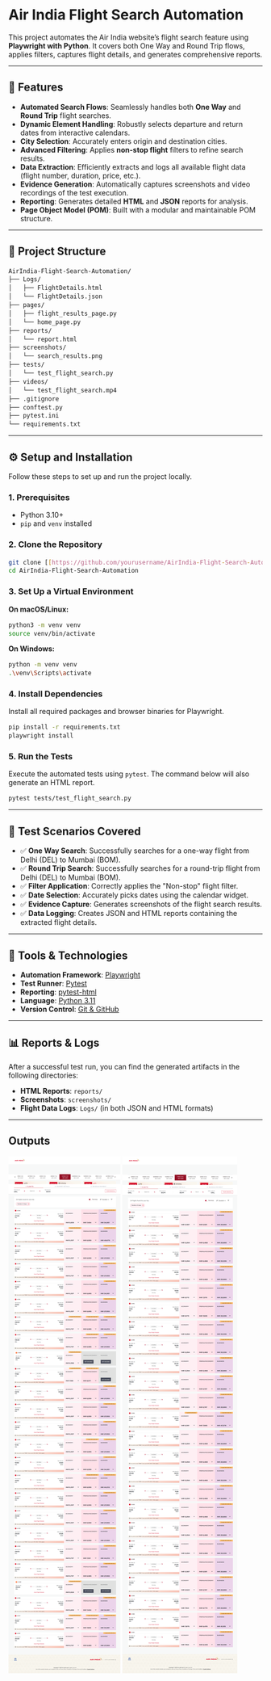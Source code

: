 # Air India Flight Search Automation

This project automates the Air India website’s flight search feature using **Playwright with Python**. It covers both One Way and Round Trip flows, applies filters, captures flight details, and generates comprehensive reports.

---

## 🚀 Features

-   **Automated Search Flows**: Seamlessly handles both **One Way** and **Round Trip** flight searches.
-   **Dynamic Element Handling**: Robustly selects departure and return dates from interactive calendars.
-   **City Selection**: Accurately enters origin and destination cities.
-   **Advanced Filtering**: Applies **non-stop flight** filters to refine search results.
-   **Data Extraction**: Efficiently extracts and logs all available flight data (flight number, duration, price, etc.).
-   **Evidence Generation**: Automatically captures screenshots and video recordings of the test execution.
-   **Reporting**: Generates detailed **HTML** and **JSON** reports for analysis.
-   **Page Object Model (POM)**: Built with a modular and maintainable POM structure.

---

## 📂 Project Structure

```bash
AirIndia-Flight-Search-Automation/
├── Logs/
│   ├── FlightDetails.html
│   └── FlightDetails.json
├── pages/
│   ├── flight_results_page.py
│   └── home_page.py
├── reports/
│   └── report.html
├── screenshots/
│   └── search_results.png
├── tests/
│   └── test_flight_search.py
├── videos/
│   └── test_flight_search.mp4
├── .gitignore
├── conftest.py
├── pytest.ini
└── requirements.txt
````

-----

## ⚙️ Setup and Installation

Follow these steps to set up and run the project locally.

### 1\. Prerequisites

  - Python 3.10+
  - `pip` and `venv` installed

### 2\. Clone the Repository

```bash
git clone [[https://github.com/yourusername/AirIndia-Flight-Search-Automation.git](https://github.com/yourusername/AirIndia-Flight-Search-Automation.git)](https://github.com/KartvyaBadgujar/Automate-Flight-Search-for-Air-India.git)
cd AirIndia-Flight-Search-Automation
```

### 3\. Set Up a Virtual Environment

**On macOS/Linux:**

```bash
python3 -m venv venv
source venv/bin/activate
```

**On Windows:**

```bash
python -m venv venv
.\venv\Scripts\activate
```

### 4\. Install Dependencies

Install all required packages and browser binaries for Playwright.

```bash
pip install -r requirements.txt
playwright install
```

### 5\. Run the Tests

Execute the automated tests using `pytest`. The command below will also generate an HTML report.

```bash
pytest tests/test_flight_search.py
```

-----

## 📝 Test Scenarios Covered

  - ✅ **One Way Search**: Successfully searches for a one-way flight from Delhi (DEL) to Mumbai (BOM).
  - ✅ **Round Trip Search**: Successfully searches for a round-trip flight from Delhi (DEL) to Mumbai (BOM).
  - ✅ **Filter Application**: Correctly applies the "Non-stop" flight filter.
  - ✅ **Date Selection**: Accurately picks dates using the calendar widget.
  - ✅ **Evidence Capture**: Generates screenshots of the flight search results.
  - ✅ **Data Logging**: Creates JSON and HTML reports containing the extracted flight details.

-----

## 🧩 Tools & Technologies

  - **Automation Framework**: [Playwright](https://playwright.dev/python/)
  - **Test Runner**: [Pytest](https://docs.pytest.org/)
  - **Reporting**: [pytest-html](https://pytest-html.readthedocs.io/)
  - **Language**: [Python 3.11](https://www.python.org/)
  - **Version Control**: [Git & GitHub](https://github.com/)

-----

## 📊 Reports & Logs

After a successful test run, you can find the generated artifacts in the following directories:

  - **HTML Reports**: `reports/`
  - **Screenshots**: `screenshots/`
  - **Flight Data Logs**: `Logs/` (in both JSON and HTML formats)

-----
## Outputs
![One Way](https://github.com/KartvyaBadgujar/Automate-Flight-Search-for-Air-India/blob/main/screenshots/final_oneway.png)
![RoundTrip](https://github.com/KartvyaBadgujar/Automate-Flight-Search-for-Air-India/blob/main/screenshots/final_roundtrip.png)
